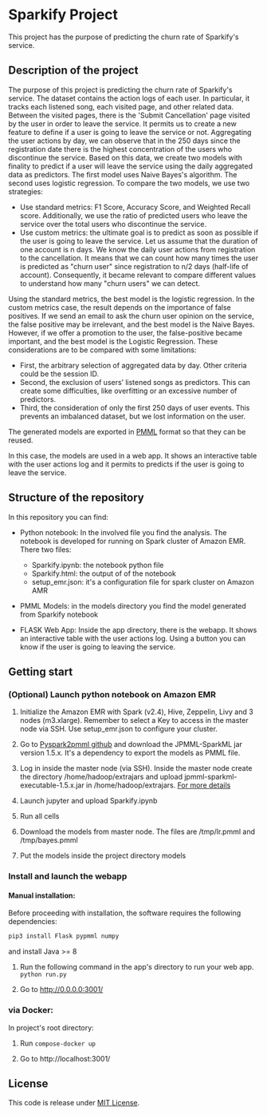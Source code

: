 # Sparkify Project
This project has the purpose of predicting the churn rate of Sparkify's service.

## Description of the project
The purpose of this project is predicting the churn rate of Sparkify's service. The dataset contains the action logs of each user.
In particular, it tracks each listened song, each visited page, and other related data.
Between the visited pages, there is the 'Submit Cancellation' page visited by the user in order to leave the service.
It permits us to create a new feature to define if a user is going to leave the service or not.
Aggregating the user actions by day, we can observe that in the 250 days since the registration date there is the highest concentration of the users who discontinue the service.
Based on this data, we create two models with finality to predict if a user will leave the service using the daily aggregated data as predictors.
The first model uses Naive Bayes's algorithm. The second uses logistic regression.
To compare the two models, we use two strategies:
* Use standard metrics: F1 Score, Accuracy Score, and Weighted Recall score. Additionally, we use the ratio of predicted users who leave the service over the total users who discontinue the service.
* Use custom metrics: the ultimate goal is to predict as soon as possible if the user is going to leave the service. Let us assume that the duration of one account is n days. We know the daily user actions from registration to the cancellation. It means that we can count how many times the user is predicted as "churn user" since registration to n/2 days (half-life of account). Consequently, it became relevant to compare different values to understand how many "churn users" we can detect.

Using the standard metrics, the best model is the logistic regression. In the custom metrics case, the result depends on the importance of false positives.
If we send an email to ask the churn user opinion on the service, the false positive may be irrelevant, and the best model is the Naive Bayes.
However, if we offer a promotion to the user, the false-positive became important, and the best model is the Logistic Regression.
These considerations are to be compared with some limitations:
* First, the arbitrary selection of aggregated data by day. Other criteria could be the session ID.
* Second, the exclusion of users’ listened songs as predictors. This can create some difficulties, like overfitting or an excessive number of predictors.
* Third, the consideration of only the first 250 days of user events. This prevents an imbalanced dataset, but we lost information on the user.

The generated models are exported in [PMML](https://en.wikipedia.org/wiki/Predictive_Model_Markup_Language) format so that they can be reused.

In this case, the models are used in a web app. It shows an interactive table with the user actions log and it permits to predicts if the user is going to leave the service.

## Structure of the repository
In this repository you can find:

* Python notebook: In the involved file you find the analysis. The notebook is developed for running on Spark cluster of Amazon EMR. There two files:
    * Sparkify.ipynb: the notebook python file
    * Sparkify.html: the output of of the notebook
    * setup_emr.json: it's a configuration file for spark cluster on Amazon AMR
     
* PMML Models: in the models directory you find the model generated from Sparkify notebook
 
* FLASK Web App: Inside the app directory, there is the webapp. It shows an interactive table with the user actions log. Using a button you can know if the user is going to leaving the service.

## Getting start

### (Optional) Launch python notebook on Amazon EMR
1. Initialize the Amazon EMR with Spark (v2.4), Hive, Zeppelin, Livy and 3 nodes (m3.xlarge).
   Remember to select a Key to access in the master node via SSH. Use setup_emr.json to configure your cluster.

2. Go to [Pyspark2pmml github](https://github.com/jpmml/pyspark2pmml#configuration-and-usage) and download the JPMML-SparkML jar version 1.5.x. It's a dependency to export the models as PMML file.

3. Log in inside the master node (via SSH). Inside the master node create the directory /home/hadoop/extrajars and upload jpmml-sparkml-executable-1.5.x.jar in /home/hadoop/extrajars. [For more details](https://aws.amazon.com/it/premiumsupport/knowledge-center/emr-spark-classnotfoundexception/)

4. Launch jupyter and upload Sparkify.ipynb

5. Run all cells

6. Download the models from master node. The files are /tmp/lr.pmml and /tmp/bayes.pmml

7. Put the models inside the project directory models

### Install and launch the webapp

#### Manual installation:
Before proceeding with installation, the software requires the following dependencies:
```bash
pip3 install Flask pypmml numpy
```

and install Java >= 8

1. Run the following command in the app's directory to run your web app.
    `python run.py`

2. Go to http://0.0.0.0:3001/

### via Docker:
In project's root directory:

1. Run `compose-docker up`

2. Go to http://localhost:3001/


## License
This code is release under [MIT License](LICENSE).
